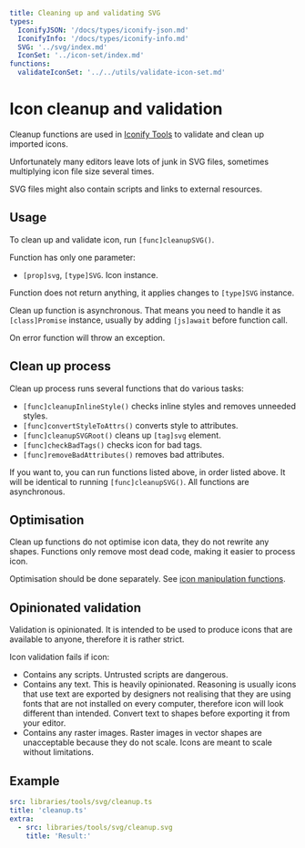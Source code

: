 ```yaml
title: Cleaning up and validating SVG
types:
  IconifyJSON: '/docs/types/iconify-json.md'
  IconifyInfo: '/docs/types/iconify-info.md'
  SVG: '../svg/index.md'
  IconSet: '../icon-set/index.md'
functions:
  validateIconSet: '../../utils/validate-icon-set.md'
```

# Icon cleanup and validation

Cleanup functions are used in [Iconify Tools](../index.md) to validate and clean up imported icons.

Unfortunately many editors leave lots of junk in SVG files, sometimes multiplying icon file size several times.

SVG files might also contain scripts and links to external resources.

## Usage

To clean up and validate icon, run `[func]cleanupSVG()`.

Function has only one parameter:

- `[prop]svg`, `[type]SVG`. Icon instance.

Function does not return anything, it applies changes to `[type]SVG` instance.

Clean up function is asynchronous. That means you need to handle it as `[class]Promise` instance, usually by adding `[js]await` before function call.

On error function will throw an exception.

## Clean up process

Clean up process runs several functions that do various tasks:

- `[func]cleanupInlineStyle()` checks inline styles and removes unneeded styles.
- `[func]convertStyleToAttrs()` converts style to attributes.
- `[func]cleanupSVGRoot()` cleans up `[tag]svg` element.
- `[func]checkBadTags()` checks icon for bad tags.
- `[func]removeBadAttributes()` removes bad attributes.

If you want to, you can run functions listed above, in order listed above. It will be identical to running `[func]cleanupSVG()`. All functions are asynchronous.

## Optimisation

Clean up functions do not optimise icon data, they do not rewrite any shapes. Functions only remove most dead code, making it easier to process icon.

Optimisation should be done separately. See [icon manipulation functions](../icon/index.md).

## Opinionated validation

Validation is opinionated. It is intended to be used to produce icons that are available to anyone, therefore it is rather strict.

Icon validation fails if icon:

- Contains any scripts. Untrusted scripts are dangerous.
- Contains any text. This is heavily opinionated. Reasoning is usually icons that use text are exported by designers not realising that they are using fonts that are not installed on every computer, therefore icon will look different than intended. Convert text to shapes before exporting it from your editor.
- Contains any raster images. Raster images in vector shapes are unacceptable because they do not scale. Icons are meant to scale without limitations.

## Example

```yaml
src: libraries/tools/svg/cleanup.ts
title: 'cleanup.ts'
extra:
  - src: libraries/tools/svg/cleanup.svg
    title: 'Result:'
```
